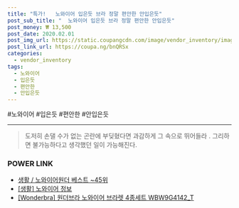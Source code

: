 ```yaml
--- 
title: "특가!   노와이어 입은듯 브라 정말 편안한 안입은듯" 
post_sub_title: "  노와이어 입은듯 브라 정말 편안한 안입은듯" 
post_money: ₩ 13,500 
post_date: 2020.02.01 
post_img_url: https://static.coupangcdn.com/image/vendor_inventory/images/2016/08/26/13/4/8bc98673-e009-42b2-bb94-b4cfa214df39.jpg 
post_link_url: https://coupa.ng/bnQRSx 
categories: 
  - vendor_inventory 
tags: 
  - 노와이어 
  - 입은듯 
  - 편안한 
  - 안입은듯 
--- 
```

  #노와이어 #입은듯 #편안한 #안입은듯 
<hr> 

> 도저히 손댈 수가 없는 곤란에 부딪혔다면 과감하게 그 속으로 뛰어들라 . 그리하면 불가능하다고 생각했던 일이 가능해진다. 


### POWER LINK

* <a href="https://blog.naver.com/santokki14/221779227745" target="_blank">생활 / 노와이어원더 베스트 ~45위</a>
* <a href="https://blog.naver.com/sakai111/221768518260" target="_blank"> [생활] 노와이어 정보 </a>
* <a href="https://blog.naver.com/fasyy4321/221779586756" target="_blank">[Wonderbra] 원더브라 노와이어 브라렛 4종세트 WBW9G4142_T</a>
